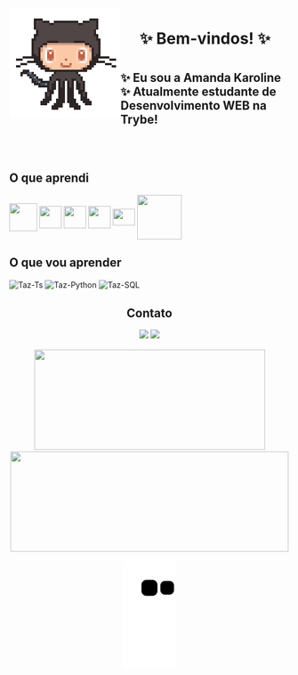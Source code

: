 <img align="left" src="https://raw.githubusercontent.com/flaviofilipe/flaviofilipe/main/assets/github.gif"/>
<h1 align="center"><strong> ✨ Bem-vindos! ✨ </strong></h1>
  <h2><strong>
 ✨ Eu sou a Amanda Karoline <img src="https://media.giphy.com/media/hvRJCLFzcasrR4ia7z/giphy.gif" width="10px" height="30px"> <br>
 ✨ Atualmente estudante de Desenvolvimento WEB na Trybe!</strong></h2><br>

<br>

<div align="left">
<h2> O que aprendi </h2> 
  <img align="center" height="50" width="50" src="https://cdn.jsdelivr.net/gh/devicons/devicon/icons/git/git-plain-wordmark.svg">
  <img align="center" height="40" width="40" src="https://cdn.jsdelivr.net/gh/devicons/devicon/icons/html5/html5-plain-wordmark.svg" />
  <img align="center" height="40" width="40" src="https://cdn.jsdelivr.net/gh/devicons/devicon/icons/css3/css3-plain-wordmark.svg" />
  <img align="center" height="40" width="40" src="https://cdn.jsdelivr.net/gh/devicons/devicon/icons/javascript/javascript-original.svg">
  <img align="center" height="30" width="40" src="https://cdn.jsdelivr.net/gh/devicons/devicon/icons/redux/redux-original.svg">
  <img align="center" height="80" width="80" src="https://cdn.jsdelivr.net/gh/devicons/devicon/icons/nodejs/nodejs-plain-wordmark.svg">
</div>

 <div align="left">
  <h2>O que vou aprender</h2>
  <img align="center" alt="Taz-Ts" height="50" width="50" src="https://cdn.jsdelivr.net/gh/devicons/devicon/icons/typescript/typescript-plain.svg">
  <img align="center" alt="Taz-Python" height="50" width="50" src="https://cdn.jsdelivr.net/gh/devicons/devicon/icons/python/python-plain-wordmark.svg">
  <img align="center" alt="Taz-SQL" height="70" width="80" src="https://cdn.jsdelivr.net/gh/devicons/devicon/icons/mysql/mysql-plain-wordmark.svg">


</div>

<div align="center">
  <h2> Contato </h2>
  <a href="https://instagram.com/manda1_6" target="_blank"><img src="https://img.shields.io/badge/-Instagram-%23E4405F?style=for-the-badge&logo=instagram&logoColor=white" target="_blank"></a>
  <a href="www.linkedin.com/in/amandaptela" target="_blank"><img src="https://img.shields.io/badge/-LinkedIn-%230077B5?style=for-the-badge&logo=linkedin&logoColor=white" target="_blank"></a>
</div>
  <br>
<div align="center">
  <a href="https://github.com/amandaptela">
  <img height="180em" width="415em" src="https://github-readme-stats.vercel.app/api?username=amandaptela&show_icons=true&theme=cobalt&include_all_commits=true&count_private=true"/>
  <img height="180em" width="500em" src="https://github-readme-stats.vercel.app/api/top-langs/?username=amandaptela&layout=compact&langs_count=7&theme=cobalt&">
 
  ![Snake animation](https://github.com/amandaptela/amandaptela/blob/output/github-contribution-grid-snake.svg)
 
</div>

